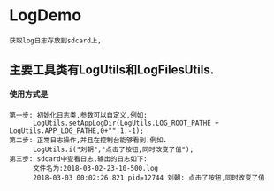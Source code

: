 # LogDemo
    获取log日志存放到sdcard上,
## 主要工具类有LogUtils和LogFilesUtils.
#### 使用方式是

    第一步: 初始化日志类,参数可以自定义,例如:
          LogUtils.setAppLogDir(LogUtils.LOG_ROOT_PATHE + LogUtils.APP_LOG_PATHE,0+"",1,-1);
    第二步: 正常日志操作,并且在控制台能够看到.例如.
          LogUtils.i("刘朝","点击了按钮,同时改变了值");
    第三步: sdcard中查看日志,输出的日志如下:
          文件名为:2018-03-02-23-10-500.log
          2018-03-03 00:02:26.821 pid=12744 刘朝: 点击了按钮,同时改变了值
            
